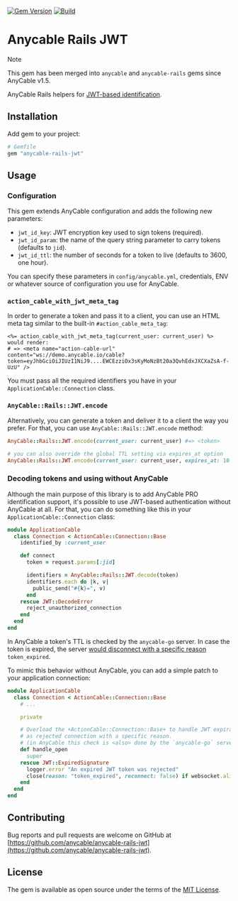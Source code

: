 [![Gem Version](https://badge.fury.io/rb/anycable-rails-jwt.svg)](https://rubygems.org/gems/anycable-rails-jwt)
[![Build](https://github.com/anycable/anycable-rails-jwt/workflows/Build/badge.svg)](https://github.com/anycable/anycable-rails-jwt/actions)

# Anycable Rails JWT

> [!NOTE]
> This gem has been merged into `anycable` and `anycable-rails` gems since AnyCable v1.5.

AnyCable Rails helpers for [JWT-based identification](https://docs.anycable.io/anycable-go/jwt_identification).

## Installation

Add gem to your project:

```ruby
# Gemfile
gem "anycable-rails-jwt"
```

## Usage

### Configuration

This gem extends AnyCable configuration and adds the following new parameters:

- `jwt_id_key`: JWT encryption key used to sign tokens (required).
- `jwt_id_param`: the name of the query string parameter to carry tokens (defaults to `jid`).
- `jwt_id_ttl`: the number of seconds for a token to live (defaults to 3600, one hour).

You can specify these parameters in `config/anycable.yml`, credentials, ENV or whatever source of configuration you use for AnyCable.

### `action_cable_with_jwt_meta_tag`

In order to generate a token and pass it to a client, you can use an HTML meta tag similar to the built-in `#action_cable_meta_tag`:

```erb
<%= action_cable_with_jwt_meta_tag(current_user: current_user) %> would render:
# => <meta name="action-cable-url" content="ws://demo.anycable.io/cable?token=eyJhbGciOiJIUzI1NiJ9....EWCEzziOx3sKyMoNzBt20a3QvhEdxJXCXaZsA-f-UzU" />
```

You must pass all the required identifiers you have in your `ApplicationCable::Connection` class.

### `AnyCable::Rails::JWT.encode`

Alternatively, you can generate a token and deliver it to a client the way you prefer. For that, you can use `AnyCable::Rails::JWT.encode` method:

```ruby
AnyCable::Rails::JWT.encode(current_user: current_user) #=> <token>

# you can also override the global TTL setting via expires_at option
AnyCable::Rails::JWT.encode(current_user: current_user, expires_at: 10.minutes.from_now)
```

### Decoding tokens and using without AnyCable

Although the main purpose of this library is to add AnyCable PRO identification support, it's possible to use JWT-based authentication without AnyCable at all. For that, you can do something like this in your `ApplicationCable::Connection` class:

```ruby
module ApplicationCable
  class Connection < ActionCable::Connection::Base
    identified_by :current_user

    def connect
      token = request.params[:jid]

      identifiers = AnyCable::Rails::JWT.decode(token)
      identifiers.each do |k, v|
        public_send("#{k}=", v)
      end
    rescue JWT::DecodeError
      reject_unauthorized_connection
    end
  end
end
```

In AnyCable a token's TTL is checked by the `anycable-go` server. In case the token is expired, the server [would disconnect with a specific reason](https://anycable.io/blog/jwt-identification-and-hot-streams/) `token_expired`.

To mimic this behavior without AnyCable, you can add a simple patch to your application connection:

```ruby
module ApplicationCable
  class Connection < ActionCable::Connection::Base
    # ...

    private

    # Overload the +ActionCable::Connection::Base+ to handle JWT expiration
    # as rejected connection with a specific reason.
    # (in AnyCable this check is <also> done by the `anycable-go` server).
    def handle_open
      super
    rescue JWT::ExpiredSignature
      logger.error "An expired JWT token was rejected"
      close(reason: "token_expired", reconnect: false) if websocket.alive?
    end
  end
end
```

## Contributing

Bug reports and pull requests are welcome on GitHub at [https://github.com/anycable/anycable-rails-jwt](https://github.com/anycable/anycable-rails-jwt).

## License

The gem is available as open source under the terms of the [MIT License](http://opensource.org/licenses/MIT).
